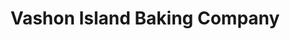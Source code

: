 ---
title: "Vashon Island Baking Company"
url: /vashon-island/vashon-island-baking-company/
shop: Bäckerei
---
